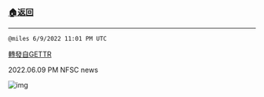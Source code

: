 ###  [:house:返回](README.md)
---


`@miles 6/9/2022 11:01 PM UTC`

[轉發自GETTR](https://gettr.com/post/p1df7ss740f)

2022.06.09  PM NFSC news

![img](https://media.gettr.com/group10/origin/2022/06/09/22/584f61f8-f6ea-bc41-50db-f523d9d607ae/9548d67018b19975dcafea4c4484666a.png)
